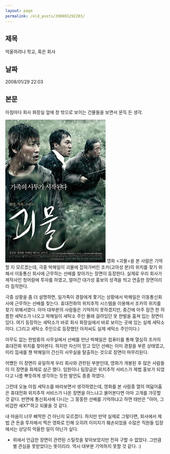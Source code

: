```yaml
---
layout: page
permalink: /old_posts/200801292203/
---
```


## 제목
억울하려나 학교, 혹은 회사

## 날짜
2008/01/29 22:03

## 본문
아침마다 회사 화장실 앞에 창 밖으로 보이는 건물들을 보면서 문득 든 생각.


![c0003499_479f207a85922.jpg](200801292203/c0003499_479f207a85922.jpg)
영화 <괴물>을 본 사람은 기억할 지 모르겠는데, 극중 박해일이 괴물에 잡혀가버린 조카(고아성 분)의 위치를 찾기 위해서 이동통신 회사에 근무하는 선배를 찾아가는 장면이 등장한다. 실제로 우리 회사가 제작사인 청어람에 투자를 하였고, 얼마간 대가성 홍보의 성격을 띄고 연출한 장면이리라 짐작한다.

극중 상황을 좀 더 설명하면, 일가족이 경찰에게 쫓기는 상황에서 박해일은 이동통신회사에 근무하는 선배를 찾는다. 휴대전화의 위치추적 시스템을 이용해서 조카의 위치를 찾기 위해서였다. 아마 대부분의 사람들은 기억하지 못하겠지만, 중간에 아주 잠깐 한 허름한 세탁소가 나오고 박해일이 세탁소 주인 몰래 걸려있던 옷 한벌을 훔쳐 입는 장면이 있다. 여기 등장하는 세탁소가 바로 회사 화장실에서 바로 보이는 곳에 있는 실제 세탁소이다. (그리고 세탁소 주인으로 등장했던 아저씨도 실제 세탁소 주인이다.)

아무도 없는 한밤중의 사무실에서 선배를 만난 박해일은 컴퓨터를 통해 열심히 조카의 휴대전화 위치를 찾아본다. 하지만 자신이 믿고 있던 선배는 이미 경찰을 부른 상태였고, 미리 낌새를 챈 박해일이 간신히 사무실을 탈출하는 것으로 장면이 마무리된다.

어쨌든 이 장면이 유일하게 우리 회사와 관련된 부분인데, 영화가 개봉된 후 많은 사람들이 이 장면을 화제로 삼곤 했다. 임원이나 팀장급은 위치추적 서비스가 제법 홍보가 되었다고 나름 뿌듯하게 생각하는 듯한 발언도 종종 하였다.

그런데 오늘 아침 세탁소를 바라보면서 생각하였는데,
영화를 본 사람중 열의 여덟아홉은 휴대전화 위치추적 서비스가 나온 장면을 아느냐고 물어본다면 아마 고개를 갸웃할 것 같다. 반면에 통신회사에 다니는 그 뚱뚱한 선배를 기억하냐고 하면 태반은 "아아, 그 비겁한 새X?"하고 되물을 것 같다.

내 마음이 너무 삐딱한 건 아닌지 모르겠다. 하지만 만약 실제로 그렇다면, 회사에서 제법 큰 돈을 투자해서 찍은 영화로 인해 오히려 이미지가 훼손되었을 수많은 직원들 입장에서는 상당히 억울한 일이 아닌가 싶다.


* 위에서 언급한 장면이 관련된 스틸컷을 찾아보았지만 전혀 구할 수 없었다. 그만큼 별 관심을 못받았다는 뜻이리라. 역시 대부분 기억하지 못할 것 같다. :)